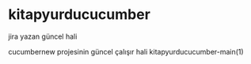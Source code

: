 # kitapyurducucumber
jira yazan güncel hali

cucumbernew projesinin güncel çalışır hali kitapyurducucumber-main(1) 
